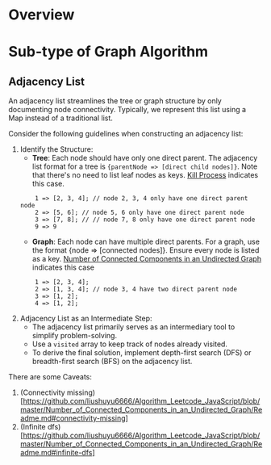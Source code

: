
# Overview

# Sub-type of Graph Algorithm
## Adjacency List
An adjacency list streamlines the tree or graph structure by only documenting node connectivity. Typically, we represent this list using a Map instead of a traditional list.

Consider the following guidelines when constructing an adjacency list:

1. Identify the Structure:
   * **Tree**: Each node should have only one direct parent. The adjacency list format for a tree is `{parentNode => [direct child nodes]}`. Note that there's no need to list leaf nodes as keys. [Kill Process](https://github.com/liushuyu6666/Algorithm_Leetcode_JavaScript/tree/master/Kill_Process) indicates this case.
    ```text
        1 => [2, 3, 4]; // node 2, 3, 4 only have one direct parent node
        2 => [5, 6]; // node 5, 6 only have one direct parent node
        3 => [7, 8]; // // node 7, 8 only have one direct parent node
        9 => 9
    ```
   * **Graph**: Each node can have multiple direct parents. For a graph, use the format {node => [connected nodes]}. Ensure every node is listed as a key. [Number of Connected Components in an Undirected Graph](https://github.com/liushuyu6666/Algorithm_Leetcode_JavaScript/tree/master/Number_of_Connected_Components_in_an_Undirected_Graph) indicates this case
    ```text
        1 => [2, 3, 4];
        2 => [1, 3, 4]; // node 3, 4 have two direct parent node
        3 => [1, 2];
        4 => [1, 2];
    ```
2. Adjacency List as an Intermediate Step:
   * The adjacency list primarily serves as an intermediary tool to simplify problem-solving.
   * Use a `visited` array to keep track of nodes already visited.
   * To derive the final solution, implement depth-first search (DFS) or breadth-first search (BFS) on the adjacency list.


There are some Caveats:
1. (Connectivity missing)[https://github.com/liushuyu6666/Algorithm_Leetcode_JavaScript/blob/master/Number_of_Connected_Components_in_an_Undirected_Graph/Readme.md#connectivity-missing]
2. (Infinite dfs)[https://github.com/liushuyu6666/Algorithm_Leetcode_JavaScript/blob/master/Number_of_Connected_Components_in_an_Undirected_Graph/Readme.md#infinite-dfs]
